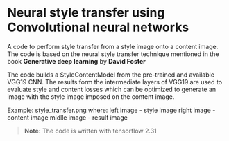 ﻿# Neural style transfer using Convolutional neural networks

A code to perform style transfer from a style image onto a content image. The code is based on the neural style transfer technique mentioned in the book **Generative deep learning** by **David Foster**

The code builds a StyleContentModel from the pre-trained and available VGG19 CNN. The results form the intermediate layers of VGG19 are used to evaluate style and content losses which can be optimized to generate an image with the style image imposed on the content image. 

Example: style_transfer.png 
where:
left image - style image
right image - content image
midlle image - result image

>**Note:** The code is written with tensorflow 2.31





